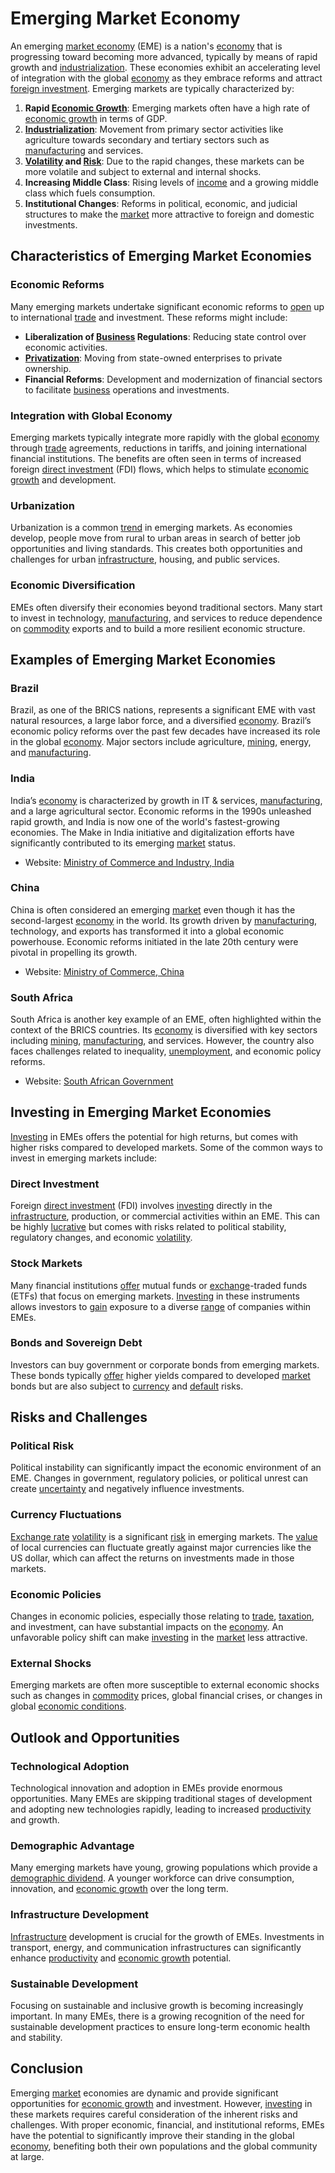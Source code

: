 # Emerging Market Economy

An emerging [market economy](../m/market_economy.md) (EME) is a nation's [economy](../e/economy.md) that is progressing toward becoming more advanced, typically by means of rapid growth and [industrialization](../i/industrialization.md). These economies exhibit an accelerating level of integration with the global [economy](../e/economy.md) as they embrace reforms and attract [foreign investment](../f/foreign_investment.md). Emerging markets are typically characterized by:

1. **Rapid [Economic Growth](../e/economic_growth.md)**: Emerging markets often have a high rate of [economic growth](../e/economic_growth.md) in terms of GDP.
2. **[Industrialization](../i/industrialization.md)**: Movement from primary sector activities like agriculture towards secondary and tertiary sectors such as [manufacturing](../m/manufacturing.md) and services.
3. **[Volatility](../v/volatility.md) and [Risk](../r/risk.md)**: Due to the rapid changes, these markets can be more volatile and subject to external and internal shocks.
4. **Increasing Middle Class**: Rising levels of [income](../i/income.md) and a growing middle class which fuels consumption.
5. **Institutional Changes**: Reforms in political, economic, and judicial structures to make the [market](../m/market.md) more attractive to foreign and domestic investments.

## Characteristics of Emerging Market Economies

### Economic Reforms

Many emerging markets undertake significant economic reforms to [open](../o/open.md) up to international [trade](../t/trade.md) and investment. These reforms might include:
- **Liberalization of [Business](../b/business.md) Regulations**: Reducing state control over economic activities.
- **[Privatization](../p/privatization.md)**: Moving from state-owned enterprises to private ownership.
- **Financial Reforms**: Development and modernization of financial sectors to facilitate [business](../b/business.md) operations and investments.
  
### Integration with Global Economy

Emerging markets typically integrate more rapidly with the global [economy](../e/economy.md) through [trade](../t/trade.md) agreements, reductions in tariffs, and joining international financial institutions. The benefits are often seen in terms of increased foreign [direct investment](../d/direct_investment.md) (FDI) flows, which helps to stimulate [economic growth](../e/economic_growth.md) and development.

### Urbanization 

Urbanization is a common [trend](../t/trend.md) in emerging markets. As economies develop, people move from rural to urban areas in search of better job opportunities and living standards. This creates both opportunities and challenges for urban [infrastructure](../i/infrastructure.md), housing, and public services.

### Economic Diversification

EMEs often diversify their economies beyond traditional sectors. Many start to invest in technology, [manufacturing](../m/manufacturing.md), and services to reduce dependence on [commodity](../c/commodity.md) exports and to build a more resilient economic structure.

## Examples of Emerging Market Economies

### Brazil

Brazil, as one of the BRICS nations, represents a significant EME with vast natural resources, a large labor force, and a diversified [economy](../e/economy.md). Brazil’s economic policy reforms over the past few decades have increased its role in the global [economy](../e/economy.md). Major sectors include agriculture, [mining](../m/mining.md), energy, and [manufacturing](../m/manufacturing.md).

### India

India’s [economy](../e/economy.md) is characterized by growth in IT & services, [manufacturing](../m/manufacturing.md), and a large agricultural sector. Economic reforms in the 1990s unleashed rapid growth, and India is now one of the world's fastest-growing economies. The Make in India initiative and digitalization efforts have significantly contributed to its emerging [market](../m/market.md) status.

- Website: [Ministry of Commerce and Industry, India](https://commerce.gov.in/)

### China

China is often considered an emerging [market](../m/market.md) even though it has the second-largest [economy](../e/economy.md) in the world. Its growth driven by [manufacturing](../m/manufacturing.md), technology, and exports has transformed it into a global economic powerhouse. Economic reforms initiated in the late 20th century were pivotal in propelling its growth.

- Website: [Ministry of Commerce, China](http://english.mofcom.gov.cn/)

### South Africa

South Africa is another key example of an EME, often highlighted within the context of the BRICS countries. Its [economy](../e/economy.md) is diversified with key sectors including [mining](../m/mining.md), [manufacturing](../m/manufacturing.md), and services. However, the country also faces challenges related to inequality, [unemployment](../u/unemployment.md), and economic policy reforms.

- Website: [South African Government](https://www.gov.za/)

## Investing in Emerging Market Economies

[Investing](../i/investing.md) in EMEs offers the potential for high returns, but comes with higher risks compared to developed markets. Some of the common ways to invest in emerging markets include:

### Direct Investment

Foreign [direct investment](../d/direct_investment.md) (FDI) involves [investing](../i/investing.md) directly in the [infrastructure](../i/infrastructure.md), production, or commercial activities within an EME. This can be highly [lucrative](../l/lucrative.md) but comes with risks related to political stability, regulatory changes, and economic [volatility](../v/volatility.md).

### Stock Markets

Many financial institutions [offer](../o/offer.md) mutual funds or [exchange](../e/exchange.md)-traded funds (ETFs) that focus on emerging markets. [Investing](../i/investing.md) in these instruments allows investors to [gain](../g/gain.md) exposure to a diverse [range](../r/range.md) of companies within EMEs.

### Bonds and Sovereign Debt

Investors can buy government or corporate bonds from emerging markets. These bonds typically [offer](../o/offer.md) higher yields compared to developed [market](../m/market.md) bonds but are also subject to [currency](../c/currency.md) and [default](../d/default.md) risks.

## Risks and Challenges

### Political Risk

Political instability can significantly impact the economic environment of an EME. Changes in government, regulatory policies, or political unrest can create [uncertainty](../u/uncertainty_in_trading.md) and negatively influence investments.

### Currency Fluctuations

[Exchange rate](../e/exchange_rate.md) [volatility](../v/volatility.md) is a significant [risk](../r/risk.md) in emerging markets. The [value](../v/value.md) of local currencies can fluctuate greatly against major currencies like the US dollar, which can affect the returns on investments made in those markets.

### Economic Policies

Changes in economic policies, especially those relating to [trade](../t/trade.md), [taxation](../t/taxation.md), and investment, can have substantial impacts on the [economy](../e/economy.md). An unfavorable policy shift can make [investing](../i/investing.md) in the [market](../m/market.md) less attractive.

### External Shocks

Emerging markets are often more susceptible to external economic shocks such as changes in [commodity](../c/commodity.md) prices, global financial crises, or changes in global [economic conditions](../e/economic_conditions.md).

## Outlook and Opportunities

### Technological Adoption

Technological innovation and adoption in EMEs provide enormous opportunities. Many EMEs are skipping traditional stages of development and adopting new technologies rapidly, leading to increased [productivity](../p/productivity.md) and growth.

### Demographic Advantage

Many emerging markets have young, growing populations which provide a [demographic dividend](../d/demographic_dividend.md). A younger workforce can drive consumption, innovation, and [economic growth](../e/economic_growth.md) over the long term.

### Infrastructure Development

[Infrastructure](../i/infrastructure.md) development is crucial for the growth of EMEs. Investments in transport, energy, and communication infrastructures can significantly enhance [productivity](../p/productivity.md) and [economic growth](../e/economic_growth.md) potential.

### Sustainable Development

Focusing on sustainable and inclusive growth is becoming increasingly important. In many EMEs, there is a growing recognition of the need for sustainable development practices to ensure long-term economic health and stability.

## Conclusion

Emerging [market](../m/market.md) economies are dynamic and provide significant opportunities for [economic growth](../e/economic_growth.md) and investment. However, [investing](../i/investing.md) in these markets requires careful consideration of the inherent risks and challenges. With proper economic, financial, and institutional reforms, EMEs have the potential to significantly improve their standing in the global [economy](../e/economy.md), benefiting both their own populations and the global community at large.